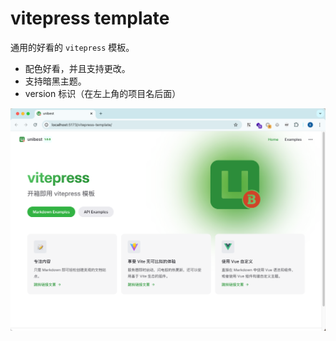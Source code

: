 # vitepress template

通用的好看的 `vitepress` 模板。

- 配色好看，并且支持更改。
- 支持暗黑主题。
- version 标识（在左上角的项目名后面）

![alt text](image.png)
